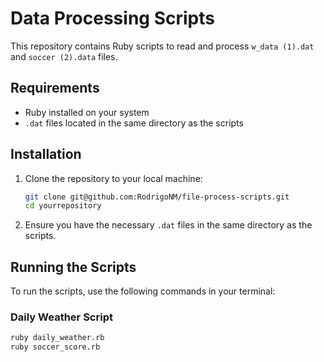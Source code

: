 # Data Processing Scripts

This repository contains Ruby scripts to read and process `w_data (1).dat` and `soccer (2).data` files.

## Requirements

- Ruby installed on your system
- `.dat` files located in the same directory as the scripts

## Installation

1. Clone the repository to your local machine:

    ```sh
    git clone git@github.com:RodrigoNM/file-process-scripts.git
    cd yourrepository
    ```

2. Ensure you have the necessary `.dat` files in the same directory as the scripts.

## Running the Scripts

To run the scripts, use the following commands in your terminal:

### Daily Weather Script

```sh
ruby daily_weather.rb
ruby soccer_score.rb
```

